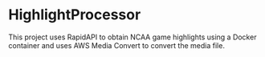 # HighlightProcessor
This project uses RapidAPI to obtain NCAA game highlights using a Docker container and uses AWS Media Convert to convert the media file.
